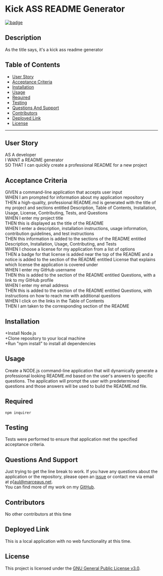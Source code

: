 
# __Kick ASS README Generator__

[![badge](https://img.shields.io/badge/license-GPL_3.0-green)](https://choosealicense.com/licenses/gpl-3.0)

## __Description__ 
 As the title says, it's a kick ass readme generator

## Table of Contents 
 - [User Story](#user-story) 
- [Acceptance Criteria](#acceptance-criteria) 
- [Installation](#installation) 
- [Usage](#usage) 
- [Required](#required) 
- [Testing](#testing) 
- [Questions And Support](#questions-and-support) 
- [Contributors](#contributors) 
- [Deployed Link](#deployed-link) 
- [License](#license) 


---
## __User__ __Story__ 
  AS A developer<br/>I WANT a README generator<br/>SO THAT I can quickly create a professional README for a new project<br/> 

## __Acceptance__ __Criteria__ 
  GIVEN a command-line application that accepts user input<br/>WHEN I am prompted for information about my application repository<br/>THEN a high-quality, professional README.md is generated with the title of my project and sections entitled Description, Table of Contents, Installation, Usage, License, Contributing, Tests, and Questions<br/>WHEN I enter my project title<br/>THEN this is displayed as the title of the README<br/>WHEN I enter a description, installation instructions, usage information, contribution guidelines, and test instructions<br/>THEN this information is added to the sections of the README entitled Description, Installation, Usage, Contributing, and Tests<br/>WHEN I choose a license for my application from a list of options<br/>THEN a badge for that license is added near the top of the README and a notice is added to the section of the README entitled License that explains which license the application is covered under<br/>WHEN I enter my GitHub username<br/>THEN this is added to the section of the README entitled Questions, with a link to my GitHub profile<br/>WHEN I enter my email address<br/>THEN this is added to the section of the README entitled Questions, with instructions on how to reach me with additional questions<br/>WHEN I click on the links in the Table of Contents<br/>THEN I am taken to the corresponding section of the README<br/>   

## __Installation__ 
 +Install Node.js<br/>+Clone repository to your local machine<br/>+Run "npm install" to install all dependencies  

## __Usage__ 
  Create a NODE.js command-line application that will dynamically generate a professional looking README.md based on the user's answers to specific questions. The application will prompt the user with predetermined questions and those answers will be used to build the README.md file.   

## __Required__ 
  ```npm inquirer``` 

## __Testing__ 
  Tests were performed to ensure that application met the specified acceptance criteria.  

## __Questions__ __And__ __Support__ 
  Just trying to get the line break to work. 
 If you have any questions about the application or the repository, please open an [issue](https://github.com/pmarceaujr/GenrateReadMeFile/issues) or contact me via email at p[aul@marceaus.net.   
 You can find more of my work on my [GitHub](https://github.com/pmarceaujr).  

## __Contributors__ 
  No other contributors at this time   

## __Deployed__ __Link__ 
  This is a local application with no web functionality at this time. 

## __License__ 
 This project is licensed under the [GNU General Public License v3.0](https://choosealicense.com/licenses/gpl-3.0).   


